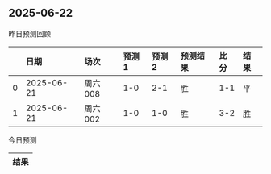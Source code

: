 

 ## 2025-06-22

昨日预测回顾

|    | 日期         | 场次    | 预测1   | 预测2   | 预测结果   | 比分   | 结果   |
|---:|:-----------|:------|:------|:------|:-------|:-----|:-----|
|  0 | 2025-06-21 | 周六008 | 1-0   | 2-1   | 胜      | 1-1  | 平    |
|  1 | 2025-06-21 | 周六002 | 1-0   | 1-0   | 胜      | 3-2  | 胜    |

今日预测

| 结果   |
|------|